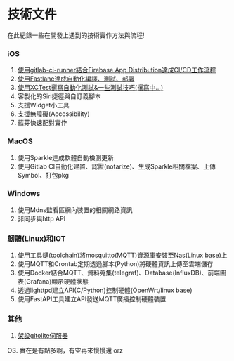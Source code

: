 技術文件
====

在此紀錄一些在開發上遇到的技術實作方法與流程!

### iOS
1. [使用gitlab-ci-runner結合Firebase App Distribution達成CI/CD工作流程](GitLab_Ci_&_Firebase)
1. [使用Fastlane達成自動化編譯、測試、部署](Fastlane)
1. [使用XCTest撰寫自動化測試&一些測試技巧(撰寫中...)](UITest_iOS)
1. 客製化的Siri捷徑與自訂義腳本
1. 支援Widget小工具
1. 支援無障礙(Accessibility)
1. 藍芽快速配對實作

### MacOS
1. 使用Sparkle達成軟體自動檢測更新
1. 使用Gitlab CI自動化建置、認證(notarize)、生成Sparkle相關檔案、上傳Symbol、打包pkg

### Windows

1. 使用Mdns監看區網內裝置的相關網路資訊
1. 非同步與http API

### 韌體(Linux)和IOT

1. 使用工具鏈(toolchain)將mosquitto(MQTT)資源庫安裝至Nas(Linux base)上
1. 使用MQTT和Crontab定期透過腳本(Python)將硬體資訊上傳至雲端儲存
1. 使用Docker結合MQTT、資料蒐集(telegraf)、Database(InfluxDB)、前端圖表(Grafana)顯示硬體狀態
1. 透過lighttpd建立API(C/Python)控制硬體(OpenWrt/linux base)
1. 使用FastAPI工具建立API發送MQTT廣播控制硬體裝置


### 其他
1. [架設gitolite伺服器](Gitolite_Server)

OS. 實在是有點多啊，有空再來慢慢還 orz
